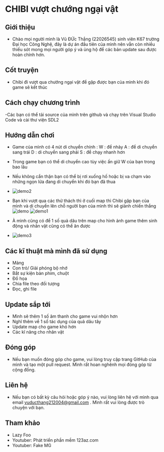 # CHIBI vượt chướng ngại vật
## Giới thiệu
- Chào mọi người mình là Vũ ĐỨc Thắng (22026545) sinh viên K67 trường Đại học Công Nghệ, đây là dự án đầu tiên của mình nên vẫn còn nhiều thiếu sót mong mọi người góp ý và ủng hộ để các bản update sau được hoàn chỉnh hơn.
## Cốt truyện
- Chibi đi vượt qua chướng ngại vật để gặp được bạn của mình khi đó game sẽ kết thúc
## Cách chạy chương trình
-Các bạn có thể tải source của mình trên github và chạy trên Visual Studio Code và cài thư viện SDL2
## Hướng dẫn chơi
- Game của mình có 4 nút di chuyển chính :
    W : để nhảy 
    A : để di chuyển sang trái
    D : di chuyển sang phải
    S : để chạy nhanh hơn
- Trong game bạn có thể di chuyển cao tùy việc ấn giữ W của bạn trong bao lâu
- Nếu không cẩn thận bạn có thể bị rơi xuống hố hoặc bị va chạm vào những ngọn lửa đang di chuyển khi đó bạn đã thua
- ![demo2](https://github.com/Thangvu21/Game1/assets/125382939/6cb32cfc-f8f5-4a5c-a771-7846b5ad1f64)

- Bạn khi vượt qua các thử thách thì ở cuối map thì Chibi gặp bạn của mình và di chuyển lên chỗ người bạn của mình thì sẽ giành chiến thắng
![demo](https://github.com/Thangvu21/Game1/assets/125382939/7390f164-a095-47ca-ae37-0c42abbfca9b)
![demo1](https://github.com/Thangvu21/Game1/assets/125382939/77721528-f158-4255-9e09-4006a5423bc9)

- À mình cũng có để 1 số quả dâu trên map cho hình ảnh game thêm sinh động và nhân vật cũng có thể ăn được
- ![demo3](https://github.com/Thangvu21/Game1/assets/125382939/fecacdaa-c046-4cfe-88d0-6dbf973dee59)

## Các kĩ thuật mà mình đã sử dụng
- Mảng
- Con trỏ/ Giải phóng bộ nhớ
- Bắt sự kiện bàn phím, chuột
- Đồ họa
- Chia file theo đối tượng
- Đọc, ghi file
## Update sắp tới
- Mình sẽ thêm 1 số âm thanh cho game vui nhộn hơn
- Nghĩ thêm về 1 số tác dụng của quả dâu tây
- Update map cho game khó hơn
- Các kĩ năng cho nhân vật
## Đóng góp
- Nếu bạn muốn đóng góp cho game, vui lòng truy cập trang GitHub của mình và tạo một pull request. Mình rất hoan nghênh mọi đóng góp từ cộng đồng.
## Liên hệ
- Nếu bạn có bất kỳ câu hỏi hoặc góp ý nào, vui lòng liên hệ với mình qua email vuducthang212004@gmail.com . Mình rất vui lòng được trò chuyện với bạn.
## Tham khảo
- Lazy Foo
- Youtuber: Phát triển phần mềm 123az.com
- Youtuber: Fake MG
